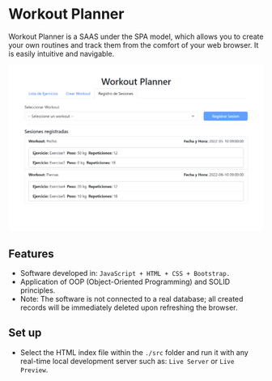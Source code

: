 # Workout Planner

Workout Planner is a SAAS under the SPA model, which allows you to create your own routines and track them from the comfort of your web browser. It is easily intuitive and navigable.

![Main image](./assets//screenshots/session-register.png)

## Features

- Software developed in: `JavaScript + HTML + CSS + Bootstrap.`
- Application of OOP (Object-Oriented Programming) and SOLID principles.
- Note: The software is not connected to a real database; all created records will be immediately deleted upon refreshing the browser.

## Set up

- Select the HTML index file within the `./src` folder and run it with any real-time local development server such as: `Live Server` or `Live Preview`.
